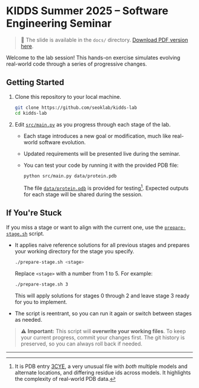 # KIDDS Summer 2025 – Software Engineering Seminar

> :ledger: The slide is available in the `docs/` directory.
> [Download PDF version here](https://raw.githubusercontent.com/seoklab/kidds-lab/refs/heads/main/docs/250702-slide.pdf).

Welcome to the lab session! This hands-on exercise simulates evolving
real-world code through a series of progressive changes.

## Getting Started

1. Clone this repository to your local machine.

   ```bash
   git clone https://github.com/seoklab/kidds-lab
   cd kidds-lab
   ```

2. Edit [`src/main.py`](src/main.py) as you progress through each stage of the
   lab.

   - Each stage introduces a new goal or modification, much like real-world
     software evolution.

   - Updated requirements will be presented live during the seminar.

   - You can test your code by running it with the provided PDB file:

     ```bash
     python src/main.py data/protein.pdb
     ```

     The file [`data/protein.pdb`](data/protein.pdb) is provided for
     testing[^1]. Expected outputs for each stage will be shared during the
     session.

## If You're Stuck

If you miss a stage or want to align with the current one, use the
[`prepare-stage.sh`](prepare-stage.sh) script.

- It applies naive reference solutions for all previous stages and prepares your
  working directory for the stage you specify.

  ```bash
  ./prepare-stage.sh <stage>
  ```

  Replace `<stage>` with a number from 1 to 5. For example:

  ```bash
  ./prepare-stage.sh 3
  ```

  This will apply solutions for stages 0 through 2 and leave stage 3 ready for
  you to implement.

- The script is reentrant, so you can run it again or switch between stages as
  needed.

> ⚠️ **Important:** This script will **overwrite your working files**. To keep
> your current progress, commit your changes first. The git history is
> preserved, so you can always roll back if needed.

---

[^1]: It is PDB entry [3CYE](https://www.rcsb.org/structure/3CYE), a very
unusual file with *both* multiple models and alternate locations, and differing
residue ids across models. It highlights the complexity of real-world PDB data.
